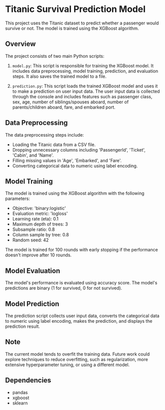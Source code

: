 # Titanic Survival Prediction Model

This project uses the Titanic dataset to predict whether a passenger would survive or not. The model is trained using the XGBoost algorithm.

## Overview

The project consists of two main Python scripts:

1. `model.py`: This script is responsible for training the XGBoost model. It includes data preprocessing, model training, prediction, and evaluation steps. It also saves the trained model to a file.

2. `prediction.py`: This script loads the trained XGBoost model and uses it to make a prediction on user input data. The user input data is collected through the console and includes features such as passenger class, sex, age, number of siblings/spouses aboard, number of parents/children aboard, fare, and embarked port.

## Data Preprocessing

The data preprocessing steps include:

- Loading the Titanic data from a CSV file.
- Dropping unnecessary columns including 'PassengerId', 'Ticket', 'Cabin', and 'Name'.
- Filling missing values in 'Age', 'Embarked', and 'Fare'.
- Converting categorical data to numeric using label encoding.

## Model Training

The model is trained using the XGBoost algorithm with the following parameters:

- Objective: 'binary:logistic'
- Evaluation metric: 'logloss'
- Learning rate (eta): 0.1
- Maximum depth of trees: 3
- Subsample ratio: 0.8
- Column sample by tree: 0.8
- Random seed: 42

The model is trained for 100 rounds with early stopping if the performance doesn't improve after 10 rounds.

## Model Evaluation

The model's performance is evaluated using accuracy score. The model's predictions are binary (1 for survived, 0 for not survived).

## Model Prediction

The prediction script collects user input data, converts the categorical data to numeric using label encoding, makes the prediction, and displays the prediction result.

## Note

The current model tends to overfit the training data. Future work could explore techniques to reduce overfitting, such as regularization, more extensive hyperparameter tuning, or using a different model.

## Dependencies

- pandas
- xgboost
- sklearn
